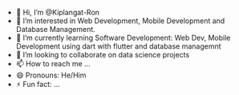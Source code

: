 - 👋 Hi, I’m @Kiplangat-Ron
- 👀 I’m interested in Web Development, Mobile Development and Database Management.
- 🌱 I’m currently learning Software Development: Web Dev, Mobile Development using dart with flutter and database managemnt
- 💞️ I’m looking to collaborate on data science projects
- 📫 How to reach me ...
- 😄 Pronouns: He/Him
- ⚡ Fun fact: ...

<!---
Kiplangat-Ron/Kiplangat-Ron is a ✨ special ✨ repository because its `README.md` (this file) appears on your GitHub profile.
You can click the Preview link to take a look at your changes.
--->
